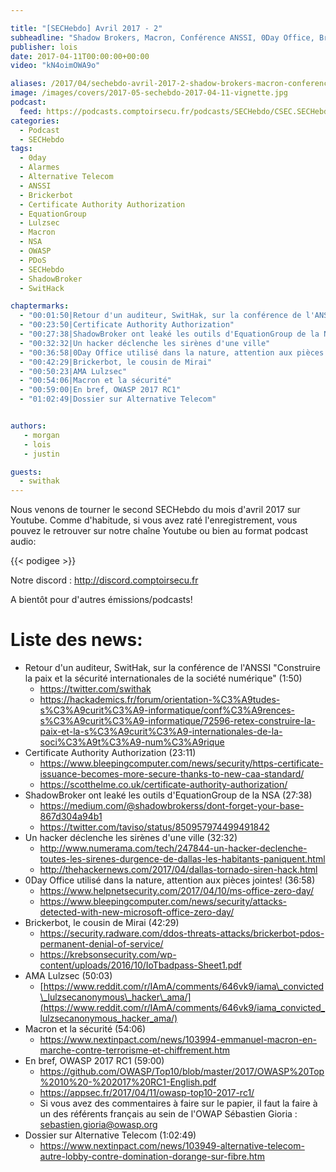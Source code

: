 ```yaml
---

title: "[SECHebdo] Avril 2017 - 2"
subheadline: "Shadow Brokers, Macron, Conférence ANSSI, 0Day Office, Brickerbot, etc."
publisher: lois
date: 2017-04-11T00:00:00+00:00
video: "kN4oimOWA9o"

aliases: /2017/04/sechebdo-avril-2017-2-shadow-brokers-macron-conference-anssi-0day-office-brickerbot-etc/
image: /images/covers/2017-05-sechebdo-2017-04-11-vignette.jpg
podcast:
  feed: https://podcasts.comptoirsecu.fr/podcasts/SECHebdo/CSEC.SECHebdo.2017-04-11.mp3
categories:
  - Podcast
  - SECHebdo
tags:
  - 0day
  - Alarmes
  - Alternative Telecom
  - ANSSI
  - Brickerbot
  - Certificate Authority Authorization
  - EquationGroup
  - Lulzsec
  - Macron
  - NSA
  - OWASP
  - PDoS
  - SECHebdo
  - ShadowBroker
  - SwitHack

chaptermarks:
  - "00:01:50|Retour d'un auditeur, SwitHak, sur la conférence de l'ANSSI"
  - "00:23:50|Certificate Authority Authorization"
  - "00:27:38|ShadowBroker ont leaké les outils d'EquationGroup de la NSA"
  - "00:32:32|Un hacker déclenche les sirènes d'une ville"
  - "00:36:58|0Day Office utilisé dans la nature, attention aux pièces jointes!"
  - "00:42:29|Brickerbot, le cousin de Mirai"
  - "00:50:23|AMA Lulzsec"
  - "00:54:06|Macron et la sécurité"
  - "00:59:00|En bref, OWASP 2017 RC1"
  - "01:02:49|Dossier sur Alternative Telecom"


authors:
   - morgan
   - lois
   - justin

guests:
  - swithak
---
```




Nous venons de tourner le second SECHebdo du mois d'avril 2017 sur Youtube. Comme d'habitude, si vous avez raté l'enregistrement, vous pouvez le retrouver sur notre chaîne Youtube ou bien au format podcast audio:

{{< podigee >}}

Notre discord : <http://discord.comptoirsecu.fr>

A bientôt pour d'autres émissions/podcasts!

# Liste des news:

  * Retour d'un auditeur, SwitHak, sur la conférence de l'ANSSI "Construire la paix et la sécurité internationales de la société numérique" (1:50)
      * <https://twitter.com/swithak>
      * <https://hackademics.fr/forum/orientation-%C3%A9tudes-s%C3%A9curit%C3%A9-informatique/conf%C3%A9rences-s%C3%A9curit%C3%A9-informatique/72596-retex-construire-la-paix-et-la-s%C3%A9curit%C3%A9-internationales-de-la-soci%C3%A9t%C3%A9-num%C3%A9rique>
  * Certificate Authority Authorization (23:11)
      * <https://www.bleepingcomputer.com/news/security/https-certificate-issuance-becomes-more-secure-thanks-to-new-caa-standard/>
      * <https://scotthelme.co.uk/certificate-authority-authorization/>
  * ShadowBroker ont leaké les outils d'EquationGroup de la NSA (27:38)
      * <https://medium.com/@shadowbrokerss/dont-forget-your-base-867d304a94b1>
      * <https://twitter.com/taviso/status/850957974499491842>
  * Un hacker déclenche les sirènes d'une ville (32:32)
      * <http://www.numerama.com/tech/247844-un-hacker-declenche-toutes-les-sirenes-durgence-de-dallas-les-habitants-paniquent.html>
      * <http://thehackernews.com/2017/04/dallas-tornado-siren-hack.html>
  * 0Day Office utilisé dans la nature, attention aux pièces jointes! (36:58)
      * <https://www.helpnetsecurity.com/2017/04/10/ms-office-zero-day/>
      * <https://www.bleepingcomputer.com/news/security/attacks-detected-with-new-microsoft-office-zero-day/>
  * Brickerbot, le cousin de Mirai (42:29)
      * <https://security.radware.com/ddos-threats-attacks/brickerbot-pdos-permanent-denial-of-service/>
      * <https://krebsonsecurity.com/wp-content/uploads/2016/10/IoTbadpass-Sheet1.pdf>
  * AMA Lulzsec (50:03)
      * [https://www.reddit.com/r/IAmA/comments/646vk9/iama\_convicted\_lulzsecanonymous\_hacker\_ama/](https://www.reddit.com/r/IAmA/comments/646vk9/iama_convicted_lulzsecanonymous_hacker_ama/)
  * Macron et la sécurité (54:06)
      * <https://www.nextinpact.com/news/103994-emmanuel-macron-en-marche-contre-terrorisme-et-chiffrement.htm>
  * En bref, OWASP 2017 RC1 (59:00)
      * <https://github.com/OWASP/Top10/blob/master/2017/OWASP%20Top%2010%20-%202017%20RC1-English.pdf>
      * <https://appsec.fr/2017/04/11/owasp-top10-2017-rc1/>
      * Si vous avez des commentaires à faire sur le papier, il faut la faire à un des référents français au sein de l'OWAP Sébastien Gioria : sebastien.gioria@owasp.org
  * Dossier sur Alternative Telecom (1:02:49)
      * <https://www.nextinpact.com/news/103949-alternative-telecom-autre-lobby-contre-domination-dorange-sur-fibre.htm>
